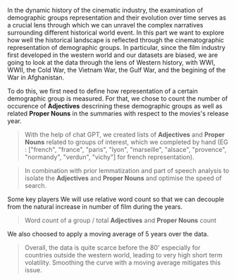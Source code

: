 In the dynamic history of the cinematic industry, the examination of demographic groups representation and their evolution over time serves as a crucial lens through which we can unravel the complex narratives surrounding different historical world event. In this part we want to explore how well the historical landscape is reflected through the cinematographic representation of demographic groups. In particular, since the film industry first developed in the western world and our datasets are biased, we are going to look at the data through the lens of Western history, with WWI, WWII, the Cold War, the Vietnam War, the Gulf War, and the begining of the War in Afghanistan.

To do this, we first need to define how representation of a certain demographic group is measured. For that, we chose to count the number of occurence of **Adjectives** descrining these demographic groups as well as related **Proper Nouns** in the summaries with respect to the movies's release year.
> With the help of chat GPT, we created lists of **Adjectives** and **Proper Nouns** related to groups of interest, which we completed by hand (EG : ["french", "france", "paris", "lyon", "marseille", "alsace", "provence", "normandy", "verdun", "vichy"] for french representation).

> In combination with prior lemmatization and part of speech analysis to isolate the **Adjectives** and **Proper Nouns** and optimise the speed of search. 

Some key players 
We will use relative word count so that we can decouple from the natural increase in number of film during the years.

> Word count of a group / total **Adjectives** and **Proper Nouns** count

We also choosed to apply a moving average of 5 years over the data.

> Overall, the data is quite scarce before the 80' especially for countries outside the western world, leading to very high short term volatility. Smoothing the curve with a moving average mitigates this issue.



